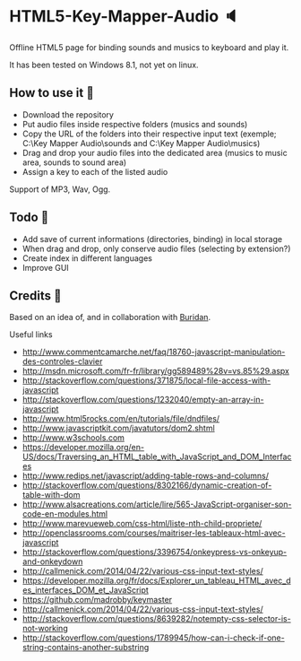 HTML5-Key-Mapper-Audio :speaker: 
====================================================
Offline HTML5 page for binding sounds and musics to keyboard and play it.

It has been tested on Windows 8.1, not yet on linux. 

How to use it :nut_and_bolt: 
-------------
* Download the repository
* Put audio files inside respective folders (musics and sounds)
* Copy the URL of the folders into their respective input text (exemple; C:\Key Mapper Audio\sounds and C:\Key Mapper Audio\musics)
* Drag and drop your audio files into the dedicated area (musics to music area, sounds to sound area)
* Assign a key to each of the listed audio

Support of MP3, Wav, Ogg. 

Todo :paperclip: 
----
* Add save of current informations (directories, binding) in local storage
* When drag and drop, only conserve audio files (selecting by extension?)
* Create index in different languages
* Improve GUI

Credits :dancers:
-------
Based on an idea of, and in collaboration with [Buridan](https://github.com/Buridan).

Useful links
* http://www.commentcamarche.net/faq/18760-javascript-manipulation-des-controles-clavier
* http://msdn.microsoft.com/fr-fr/library/gg589489%28v=vs.85%29.aspx
* http://stackoverflow.com/questions/371875/local-file-access-with-javascript
* http://stackoverflow.com/questions/1232040/empty-an-array-in-javascript
* http://www.html5rocks.com/en/tutorials/file/dndfiles/
* http://www.javascriptkit.com/javatutors/dom2.shtml
* http://www.w3schools.com
* https://developer.mozilla.org/en-US/docs/Traversing_an_HTML_table_with_JavaScript_and_DOM_Interfaces
* http://www.redips.net/javascript/adding-table-rows-and-columns/
* http://stackoverflow.com/questions/8302166/dynamic-creation-of-table-with-dom
* http://www.alsacreations.com/article/lire/565-JavaScript-organiser-son-code-en-modules.html
* http://www.marevueweb.com/css-html/liste-nth-child-propriete/
* http://openclassrooms.com/courses/maitriser-les-tableaux-html-avec-javascript
* http://stackoverflow.com/questions/3396754/onkeypress-vs-onkeyup-and-onkeydown
* http://callmenick.com/2014/04/22/various-css-input-text-styles/
* https://developer.mozilla.org/fr/docs/Explorer_un_tableau_HTML_avec_des_interfaces_DOM_et_JavaScript
* https://github.com/madrobby/keymaster
* http://callmenick.com/2014/04/22/various-css-input-text-styles/
* http://stackoverflow.com/questions/8639282/notempty-css-selector-is-not-working
* http://stackoverflow.com/questions/1789945/how-can-i-check-if-one-string-contains-another-substring
